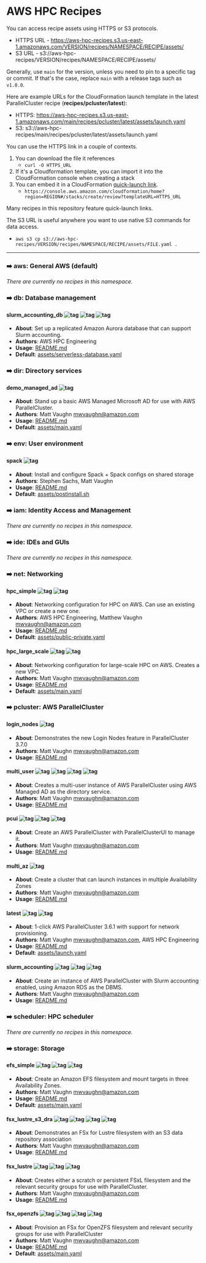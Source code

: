 # AWS HPC Recipes

You can access recipe assets using HTTPS or S3 protocols.
* HTTPS URL - https://aws-hpc-recipes.s3.us-east-1.amazonaws.com/VERSION/recipes/NAMESPACE/RECIPE/assets/
* S3 URL - s3://aws-hpc-recipes/VERSION/recipes/NAMESPACE/RECIPE/assets/

Generally, use `main` for the version, unless you need to pin to a specific tag or commit. If that's the case, replace `main` with a release tags such as `v1.0.0`. 

Here are example URLs for the CloudFormation launch template in the latest ParallelCluster recipe (**recipes/pcluster/latest**):
* HTTPS: https://aws-hpc-recipes.s3.us-east-1.amazonaws.com/main/recipes/pcluster/latest/assets/launch.yaml
* S3: s3://aws-hpc-recipes/main/recipes/pcluster/latest/assets/launch.yaml

You can use the HTTPS link in a couple of contexts.
1. You can download the file it references
    * `curl -O HTTPS_URL`
2. If it's a Cloudformation template, you can import it into the CloudFormation console when creating a stack
3. You can embed it in a CloudFormation [quick-launch link](https://docs.aws.amazon.com/AWSCloudFormation/latest/UserGuide/cfn-console-create-stacks-quick-create-links.html).
    * `https://console.aws.amazon.com/cloudformation/home?region=REGION#/stacks/create/review?templateURL=HTTPS_URL`

Many recipes in this repository feature quick-launch links. 

The S3 URL is useful anywhere you want to use native S3 commands for data access. 
* `aws s3 cp s3://aws-hpc-recipes/VERSION/recipes/NAMESPACE/RECIPE/assets/FILE.yaml .`

----

### :arrow_right: aws: General AWS (default)

*There are currently no recipes in this namespace.*
### :arrow_right: db: Database management

#### slurm_accounting_db ![tag](https://img.shields.io/badge/-core-%23146EB4) ![tag](https://img.shields.io/badge/-rds-%237DCEA0) ![tag](https://img.shields.io/badge/-parallelcluster-%23FF9900) 

* **About**: Set up a replicated Amazon Aurora database that can support Slurm accounting.
* **Authors**: AWS HPC Engineering
* **Usage**: [README.md](db/slurm_accounting_db/README.md)
* **Default**: [assets/serverless-database.yaml](https://aws-hpc-recipes.s3.us-east-1.amazonaws.com/main/recipes/db/slurm_accounting_db/assets/serverless-database.yaml)

### :arrow_right: dir: Directory services

#### demo_managed_ad ![tag](https://img.shields.io/badge/-beta-%23D9534F) 

* **About**: Stand up a basic AWS Managed Microsoft AD for use with AWS ParallelCluster.
* **Authors**: Matt Vaughn <mwvaughn@amazon.com>
* **Usage**: [README.md](dir/demo_managed_ad/README.md)
* **Default**: [assets/main.yaml](https://aws-hpc-recipes.s3.us-east-1.amazonaws.com/main/recipes/dir/demo_managed_ad/assets/main.yaml)

### :arrow_right: env: User environment

#### spack ![tag](https://img.shields.io/badge/-community-%2317202A) 

* **About**: Install and configure Spack + Spack configs on shared storage
* **Authors**: Stephen Sachs, Matt Vaughn
* **Usage**: [README.md](env/spack/README.md)
* **Default**: [assets/postinstall.sh](https://aws-hpc-recipes.s3.us-east-1.amazonaws.com/main/recipes/env/spack/assets/postinstall.sh)

### :arrow_right: iam: Identity Access and Management

*There are currently no recipes in this namespace.*
### :arrow_right: ide: IDEs and GUIs

*There are currently no recipes in this namespace.*
### :arrow_right: net: Networking

#### hpc_simple ![tag](https://img.shields.io/badge/-core-%23146EB4) ![tag](https://img.shields.io/badge/-vpc-%23AAB7B8) 

* **About**: Networking configuration for HPC on AWS. Can use an existing VPC or create a new one.
* **Authors**: AWS HPC Engineering, Matthew Vaughn <mwvaughn@amazon.com>
* **Usage**: [README.md](net/hpc_simple/README.md)
* **Default**: [assets/public-private.yaml](https://aws-hpc-recipes.s3.us-east-1.amazonaws.com/main/recipes/net/hpc_simple/assets/public-private.yaml)
#### hpc_large_scale ![tag](https://img.shields.io/badge/-core-%23146EB4) ![tag](https://img.shields.io/badge/-vpc-%23AAB7B8) 

* **About**: Networking configuration for large-scale HPC on AWS. Creates a new VPC.
* **Authors**: Matt Vaughn <mwvaughn@amazon.com>
* **Usage**: [README.md](net/hpc_large_scale/README.md)
* **Default**: [assets/main.yaml](https://aws-hpc-recipes.s3.us-east-1.amazonaws.com/main/recipes/net/hpc_large_scale/assets/main.yaml)

### :arrow_right: pcluster: AWS ParallelCluster

#### login_nodes ![tag](https://img.shields.io/badge/-parallelcluster-%23FF9900) 

* **About**: Demonstrates the new Login Nodes feature in ParallelCluster 3.7.0
* **Authors**: Matt Vaughn <mwvaughn@amazon.com>
* **Usage**: [README.md](pcluster/login_nodes/README.md)

#### multi_user ![tag](https://img.shields.io/badge/-parallelcluster-%23FF9900) ![tag](https://img.shields.io/badge/-activedirectory-%23AAB7B8) ![tag](https://img.shields.io/badge/-secretsmanager-%237DCEA0) ![tag](https://img.shields.io/badge/-beta-%23D9534F) 

* **About**: Creates a multi-user instance of AWS ParallelCluster using AWS Managed AD as the directory service.
* **Authors**: Matt Vaughn <mwvaughn@amazon.com>
* **Usage**: [README.md](pcluster/multi_user/README.md)

#### pcui ![tag](https://img.shields.io/badge/-parallelcluster-%23FF9900) ![tag](https://img.shields.io/badge/-cognito-%237DCEA0) ![tag](https://img.shields.io/badge/-lambda-%237DCEA0) 

* **About**: Create an AWS ParallelCluster with ParallelClusterUI to manage it.
* **Authors**: Matt Vaughn <mwvaughn@amazon.com>
* **Usage**: [README.md](pcluster/pcui/README.md)

#### multi_az ![tag](https://img.shields.io/badge/-parallelcluster-%23FF9900) 

* **About**: Create a cluster that can launch instances in multiple Availability Zones
* **Authors**: Matt Vaughn <mwvaughn@amazon.com>
* **Usage**: [README.md](pcluster/multi_az/README.md)

#### latest ![tag](https://img.shields.io/badge/-core-%23146EB4) ![tag](https://img.shields.io/badge/-parallelcluster-%23FF9900) 

* **About**: 1-click AWS ParallelCluster 3.6.1 with support for network provisioning.
* **Authors**: Matt Vaughn <mwvaughn@amazon.com>, AWS HPC Engineering
* **Usage**: [README.md](pcluster/latest/README.md)
* **Default**: [assets/launch.yaml](https://aws-hpc-recipes.s3.us-east-1.amazonaws.com/main/recipes/pcluster/latest/assets/launch.yaml)
#### slurm_accounting ![tag](https://img.shields.io/badge/-parallelcluster-%23FF9900) ![tag](https://img.shields.io/badge/-rds-%237DCEA0) ![tag](https://img.shields.io/badge/-core-%23146EB4) 

* **About**: Create an instance of AWS ParallelCluster with Slurm accounting enabled, using Amazon RDS as the DBMS.
* **Authors**: Matt Vaughn <mwvaughn@amazon.com>
* **Usage**: [README.md](pcluster/slurm_accounting/README.md)


### :arrow_right: scheduler: HPC scheduler

*There are currently no recipes in this namespace.*
### :arrow_right: storage: Storage

#### efs_simple ![tag](https://img.shields.io/badge/-core-%23146EB4) ![tag](https://img.shields.io/badge/-efs-%237DCEA0) ![tag](https://img.shields.io/badge/-nfs-%23AAB7B8) 

* **About**: Create an Amazon EFS filesystem and mount targets in three Availability Zones.
* **Authors**: Matt Vaughn <mwvaughn@amazon.com>
* **Usage**: [README.md](storage/efs_simple/README.md)
* **Default**: [assets/main.yaml](https://aws-hpc-recipes.s3.us-east-1.amazonaws.com/main/recipes/storage/efs_simple/assets/main.yaml)
#### fsx_lustre_s3_dra ![tag](https://img.shields.io/badge/-fsx-%237DCEA0) ![tag](https://img.shields.io/badge/-lustre-%23AAB7B8) ![tag](https://img.shields.io/badge/-s3-%237DCEA0) ![tag](https://img.shields.io/badge/-beta-%23D9534F) 

* **About**: Demonstrates an FSx for Lustre filesystem with an S3 data repository association
* **Authors**: Matt Vaughn <mwvaughn@amazon.com>
* **Usage**: [README.md](storage/fsx_lustre_s3_dra/README.md)

#### fsx_lustre ![tag](https://img.shields.io/badge/-core-%23146EB4) ![tag](https://img.shields.io/badge/-fsx-%237DCEA0) ![tag](https://img.shields.io/badge/-lustre-%23AAB7B8) 

* **About**: Creates either a scratch or persistent FSxL filesystem and the relevant security groups for use with ParallelCluster.
* **Authors**: Matt Vaughn <mwvaughn@amazon.com>
* **Usage**: [README.md](storage/fsx_lustre/README.md)

#### fsx_openzfs ![tag](https://img.shields.io/badge/-beta-%23D9534F) ![tag](https://img.shields.io/badge/-fsx-%237DCEA0) ![tag](https://img.shields.io/badge/-openzfs-%23AAB7B8) ![tag](https://img.shields.io/badge/-nfs-%23AAB7B8) 

* **About**: Provision an FSx for OpenZFS filesystem and relevant security groups for use with ParallelCluster
* **Authors**: Matt Vaughn <mwvaughn@amazon.com>
* **Usage**: [README.md](storage/fsx_openzfs/README.md)
* **Default**: [assets/main.yaml](https://aws-hpc-recipes.s3.us-east-1.amazonaws.com/main/recipes/storage/fsx_openzfs/assets/main.yaml)

